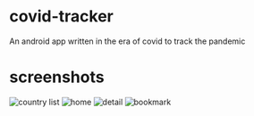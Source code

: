 # covid-tracker
An android app written in the era of covid to track the pandemic 
# screenshots
![country list](https://github.com/mickeymgk/covid-tracker/blob/main/screenshots/photo_2022-12-21_20-00-01.jpg?raw=true)
![home](https://github.com/mickeymgk/covid-tracker/blob/main/screenshots/photo_2022-12-21_20-00-27.jpg?raw=true)
![detail](https://github.com/mickeymgk/covid-tracker/blob/main/screenshots/photo_2022-12-21_20-00-38.jpg?raw=true)
![bookmark](https://github.com/mickeymgk/covid-tracker/blob/main/screenshots/photo_2022-12-21_20-00-50.jpg?raw=true)
